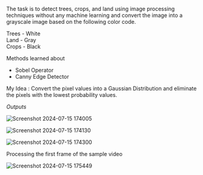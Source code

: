 The task is to detect trees, crops, and land using image processing techniques without any machine learning and convert the image into a grayscale image based on the following color code. 

Trees - White\
Land - Gray\
Crops - Black

Methods learned about 
- Sobel Operator
- Canny Edge Detector

My Idea : Convert the pixel values into a Gaussian Distribution and eliminate the pixels with the lowest probability values.


*Outputs*

![Screenshot 2024-07-15 174005](https://github.com/user-attachments/assets/65255769-b0c3-4752-9f39-ca87f66def99)

![Screenshot 2024-07-15 174130](https://github.com/user-attachments/assets/92e976fc-295b-4d05-b48d-bc3a6edea107)

![Screenshot 2024-07-15 174300](https://github.com/user-attachments/assets/4a6e376b-1bf5-4bf9-83f1-25409e4bdf6c)


Processing the first frame of the sample video

![Screenshot 2024-07-15 175449](https://github.com/user-attachments/assets/726d3bd4-b375-4565-83b2-cbce15e2e2c9)
